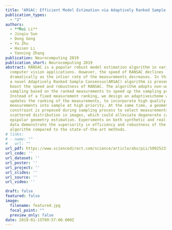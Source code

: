 ```yaml
---
title: "ARSAC: Efficient Model Estimation via Adaptively Ranked Sample Consensus"
publication_types:
  - "2"
authors:
  - **Rui Li**
  - Jinqiu Sun
  - Dong Gong
  - Yu Zhu
  - Haisen Li
  - Yanning Zhang
publication: Neurocomputing 2019
publication_short: Neurocomputing 2019
abstract: RANSAC is a popular robust model estimation algorithm in various
  computer vision applications. However, the speed of RANSAC declines
  dramatically as the inlier rate of the measurements decreases. In this paper,
  a novel Adaptively Ranked Sample Consensus(ARSAC) algorithm is presented to
  boost the speed and robustness of RANSAC. The algorithm adopts non-uniform
  sampling based on the ranked measurements to speed up the sampling process.
  Instead of a fixed measurement ranking, we design an adaptivescheme which
  updates the ranking of the measurements, to incorporate high quality
  measurements into sample at high priority. At the same time, a geometric
  constraint is proposed during sampling process to select measurements with
  scattered distribution in images, which could alleviate degenerate cases in
  epipolar geometry estimation. Experiments on both synthetic and real-world
  data demonstrate the superiority in efficiency and robustness of the proposed
  algorithm compared to the state-of-the-art methods.
# links:
# - name: ""
#   url: ""
url_pdf: https://www.sciencedirect.com/science/article/abs/pii/S0925231218309548
url_code: ''
url_dataset: ''
url_poster: ''
url_project: ''
url_slides: ''
url_source: ''
url_video: ''

draft: false
featured: false
image:
  filename: featured.jpg
  focal_point: ""
  preview_only: false
date: 2019-01-15T09:57:00.000Z
---
```

